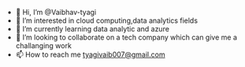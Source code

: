 - 👋 Hi, I’m @Vaibhav-tyagi
- 👀 I’m interested in cloud computing,data analytics fields
- 🌱 I’m currently learning data analytic and azure
- 💞️ I’m looking to collaborate on a tech company which can give me a challanging work
- 📫 How to reach me  tyagivaib007@gmail.com

<!---
Vaibhav-tg/Vaibhav-tg is a ✨ special ✨ repository because its `README.md` (this file) appears on your GitHub profile.
You can click the Preview link to take a look at your changes.
--->
